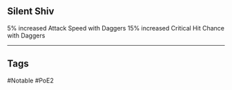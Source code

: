 ## Silent Shiv
5% increased Attack Speed with Daggers
15% increased Critical Hit Chance with Daggers

---
## Tags
#Notable
#PoE2

